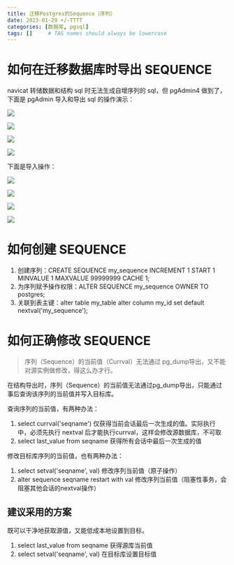 ```yaml
---
title: 迁移Postgres的Sequence（序列）
date: 2023-01-29 +/-TTTT
categories: [数据库, pgsql]
tags: []     # TAG names should always be lowercase
---
```


# 如何在迁移数据库时导出 SEQUENCE
navicat 转储数据和结构 sql 时无法生成自增序列的 sql，但 pgAdmin4 做到了，下面是 pgAdmin 导入和导出 sql 的操作演示：

![](https://cdn.jsdelivr.net/gh/Casflawed/img-host@master/blog/202301291445455.png)

![](https://cdn.jsdelivr.net/gh/Casflawed/img-host@master/blog/202301291446283.png)

![](https://cdn.jsdelivr.net/gh/Casflawed/img-host@master/blog/202301291451733.png)

![](https://cdn.jsdelivr.net/gh/Casflawed/img-host@master/blog/202301291452872.png)

下面是导入操作：

![](https://cdn.jsdelivr.net/gh/Casflawed/img-host@master/blog/202301291454666.png)

![](https://cdn.jsdelivr.net/gh/Casflawed/img-host@master/blog/202301291456011.png)

![](https://cdn.jsdelivr.net/gh/Casflawed/img-host@master/blog/202301291458826.png)

![](https://cdn.jsdelivr.net/gh/Casflawed/img-host@master/blog/202301291459900.png)

# 如何创建 SEQUENCE
1. 创建序列：CREATE SEQUENCE my_sequence INCREMENT 1 START 1 MINVALUE 1 MAXVALUE 99999999 CACHE 1;
2. 为序列赋予操作权限：ALTER SEQUENCE my_sequence OWNER TO postgres;
3. 关联到表主键：alter table my_table alter column my_id set default nextval('my_sequence');

# 如何正确修改 SEQUENCE  
> 序列（Sequence）的当前值（Currval）无法通过 pg_dump导出，又不能对源实例做修改，得这么办才行。

在结构导出时，序列（Sequence）的当前值无法通过pg_dump导出，只能通过事后查询该序列的当前值并写入目标库。

查询序列的当前值，有两种办法：

1. select currval('seqname') 仅获得当前会话最后一次生成的值。实际执行中，必须先执行 nextval 后才能执行currval，这样会修改源数据库，不可取
2. select last_value from seqname 获得所有会话中最后一次生成的值

修改目标库序列的当前值，也有两种办法：

1. select setval('seqname', val) 修改序列当前值（原子操作）
2. alter sequence seqname restart with val 修改序列当前值（阻塞性事务，会阻塞其他会话的nextval操作）

## 建议采用的方案

既可以干净地获取源值，又能低成本地设置到目标。

1. select last_value from seqname 获得源库当前值
2. select setval('seqname', val) 在目标库设置目标值